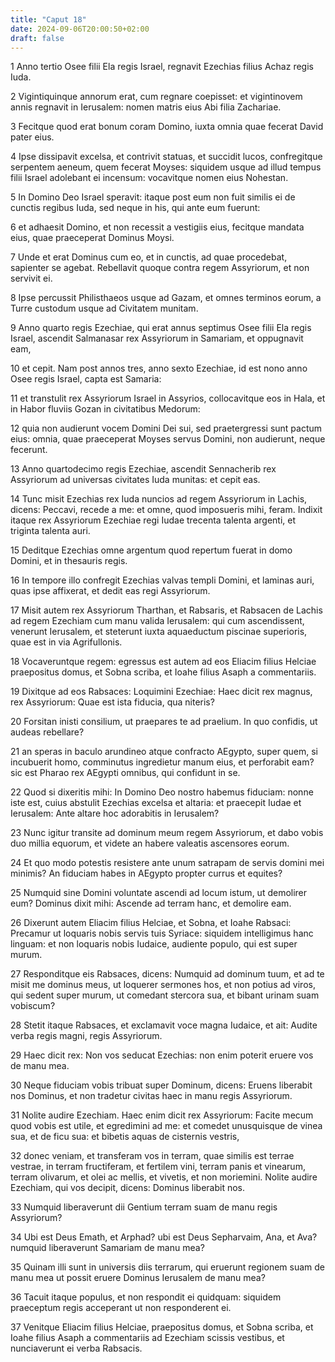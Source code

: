 ```yaml
---
title: "Caput 18"
date: 2024-09-06T20:00:50+02:00
draft: false
---
```



1 Anno tertio Osee filii Ela regis Israel, regnavit Ezechias filius Achaz regis Iuda.

2 Vigintiquinque annorum erat, cum regnare coepisset: et vigintinovem annis regnavit in Ierusalem: nomen matris eius Abi filia Zachariae.

3 Fecitque quod erat bonum coram Domino, iuxta omnia quae fecerat David pater eius.

4 Ipse dissipavit excelsa, et contrivit statuas, et succidit lucos, confregitque serpentem aeneum, quem fecerat Moyses: siquidem usque ad illud tempus filii Israel adolebant ei incensum: vocavitque nomen eius Nohestan.

5 In Domino Deo Israel speravit: itaque post eum non fuit similis ei de cunctis regibus Iuda, sed neque in his, qui ante eum fuerunt:

6 et adhaesit Domino, et non recessit a vestigiis eius, fecitque mandata eius, quae praeceperat Dominus Moysi.

7 Unde et erat Dominus cum eo, et in cunctis, ad quae procedebat, sapienter se agebat. Rebellavit quoque contra regem Assyriorum, et non servivit ei.

8 Ipse percussit Philisthaeos usque ad Gazam, et omnes terminos eorum, a Turre custodum usque ad Civitatem munitam.

9 Anno quarto regis Ezechiae, qui erat annus septimus Osee filii Ela regis Israel, ascendit Salmanasar rex Assyriorum in Samariam, et oppugnavit eam,

10 et cepit. Nam post annos tres, anno sexto Ezechiae, id est nono anno Osee regis Israel, capta est Samaria:

11 et transtulit rex Assyriorum Israel in Assyrios, collocavitque eos in Hala, et in Habor fluviis Gozan in civitatibus Medorum:

12 quia non audierunt vocem Domini Dei sui, sed praetergressi sunt pactum eius: omnia, quae praeceperat Moyses servus Domini, non audierunt, neque fecerunt.

13 Anno quartodecimo regis Ezechiae, ascendit Sennacherib rex Assyriorum ad universas civitates Iuda munitas: et cepit eas.

14 Tunc misit Ezechias rex Iuda nuncios ad regem Assyriorum in Lachis, dicens: Peccavi, recede a me: et omne, quod imposueris mihi, feram. Indixit itaque rex Assyriorum Ezechiae regi Iudae trecenta talenta argenti, et triginta talenta auri.

15 Deditque Ezechias omne argentum quod repertum fuerat in domo Domini, et in thesauris regis.

16 In tempore illo confregit Ezechias valvas templi Domini, et laminas auri, quas ipse affixerat, et dedit eas regi Assyriorum.

17 Misit autem rex Assyriorum Tharthan, et Rabsaris, et Rabsacen de Lachis ad regem Ezechiam cum manu valida Ierusalem: qui cum ascendissent, venerunt Ierusalem, et steterunt iuxta aquaeductum piscinae superioris, quae est in via Agrifullonis.

18 Vocaveruntque regem: egressus est autem ad eos Eliacim filius Helciae praepositus domus, et Sobna scriba, et Ioahe filius Asaph a commentariis.

19 Dixitque ad eos Rabsaces: Loquimini Ezechiae: Haec dicit rex magnus, rex Assyriorum: Quae est ista fiducia, qua niteris?

20 Forsitan inisti consilium, ut praepares te ad praelium. In quo confidis, ut audeas rebellare?

21 an speras in baculo arundineo atque confracto AEgypto, super quem, si incubuerit homo, comminutus ingredietur manum eius, et perforabit eam? sic est Pharao rex AEgypti omnibus, qui confidunt in se.

22 Quod si dixeritis mihi: In Domino Deo nostro habemus fiduciam: nonne iste est, cuius abstulit Ezechias excelsa et altaria: et praecepit Iudae et Ierusalem: Ante altare hoc adorabitis in Ierusalem?

23 Nunc igitur transite ad dominum meum regem Assyriorum, et dabo vobis duo millia equorum, et videte an habere valeatis ascensores eorum.

24 Et quo modo potestis resistere ante unum satrapam de servis domini mei minimis? An fiduciam habes in AEgypto propter currus et equites?

25 Numquid sine Domini voluntate ascendi ad locum istum, ut demolirer eum? Dominus dixit mihi: Ascende ad terram hanc, et demolire eam.

26 Dixerunt autem Eliacim filius Helciae, et Sobna, et Ioahe Rabsaci: Precamur ut loquaris nobis servis tuis Syriace: siquidem intelligimus hanc linguam: et non loquaris nobis Iudaice, audiente populo, qui est super murum.

27 Responditque eis Rabsaces, dicens: Numquid ad dominum tuum, et ad te misit me dominus meus, ut loquerer sermones hos, et non potius ad viros, qui sedent super murum, ut comedant stercora sua, et bibant urinam suam vobiscum?

28 Stetit itaque Rabsaces, et exclamavit voce magna Iudaice, et ait: Audite verba regis magni, regis Assyriorum.

29 Haec dicit rex: Non vos seducat Ezechias: non enim poterit eruere vos de manu mea.

30 Neque fiduciam vobis tribuat super Dominum, dicens: Eruens liberabit nos Dominus, et non tradetur civitas haec in manu regis Assyriorum.

31 Nolite audire Ezechiam. Haec enim dicit rex Assyriorum: Facite mecum quod vobis est utile, et egredimini ad me: et comedet unusquisque de vinea sua, et de ficu sua: et bibetis aquas de cisternis vestris,

32 donec veniam, et transferam vos in terram, quae similis est terrae vestrae, in terram fructiferam, et fertilem vini, terram panis et vinearum, terram olivarum, et olei ac mellis, et vivetis, et non moriemini. Nolite audire Ezechiam, qui vos decipit, dicens: Dominus liberabit nos.

33 Numquid liberaverunt dii Gentium terram suam de manu regis Assyriorum?

34 Ubi est Deus Emath, et Arphad? ubi est Deus Sepharvaim, Ana, et Ava? numquid liberaverunt Samariam de manu mea?

35 Quinam illi sunt in universis diis terrarum, qui eruerunt regionem suam de manu mea ut possit eruere Dominus Ierusalem de manu mea?

36 Tacuit itaque populus, et non respondit ei quidquam: siquidem praeceptum regis acceperant ut non responderent ei.

37 Venitque Eliacim filius Helciae, praepositus domus, et Sobna scriba, et Ioahe filius Asaph a commentariis ad Ezechiam scissis vestibus, et nunciaverunt ei verba Rabsacis.

